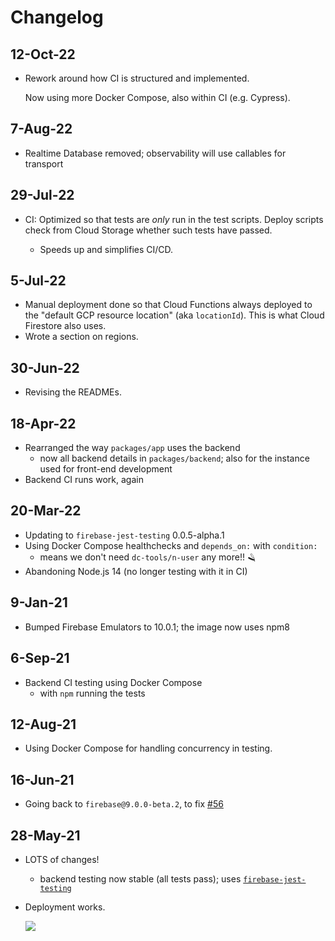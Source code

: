 # Changelog

## 12-Oct-22

- Rework around how CI is structured and implemented.

   Now using more Docker Compose, also within CI (e.g. Cypress).

## 7-Aug-22

- Realtime Database removed; observability will use callables for transport

## 29-Jul-22

- CI: Optimized so that tests are *only* run in the test scripts. Deploy scripts check from Cloud Storage whether such tests have passed.

   - Speeds up and simplifies CI/CD.


## 5-Jul-22

- Manual deployment done so that Cloud Functions always deployed to the "default GCP resource location" (aka `locationId`). This is what Cloud Firestore also uses.
- Wrote a section on regions. <!-- DEVS/Firebase regions.md -->

## 30-Jun-22

- Revising the READMEs.

## 18-Apr-22

- Rearranged the way `packages/app` uses the backend
   - now all backend details in `packages/backend`; also for the instance used for front-end development
- Backend CI runs work, again

## 20-Mar-22

- Updating to `firebase-jest-testing` 0.0.5-alpha.1
- Using Docker Compose healthchecks and `depends_on:` with `condition:`
  - means we don't need `dc-tools/n-user` any more!! 🪒
- Abandoning Node.js 14 (no longer testing with it in CI)


## 9-Jan-21

- Bumped Firebase Emulators to 10.0.1; the image now uses npm8

## 6-Sep-21

- Backend CI testing using Docker Compose
   - with `npm` running the tests

## 12-Aug-21

- Using Docker Compose for handling concurrency in testing.

## 16-Jun-21

- Going back to `firebase@9.0.0-beta.2`, to fix [#56](https://github.com/akauppi/GroundLevel-firebase-es/issues/56)


## 28-May-21

- LOTS of changes! 
  - backend testing now stable (all tests pass); uses [`firebase-jest-testing`](http://github.com/akauppi/firebase-jest-testing)
- Deployment works.

   ![](.images/lighthouse-score.png)
